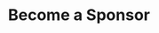 ---
layout: form_page
title: Become a Sponsor
description: We'd love to hear from you! Please fill out the form below and we'll get back to you as soon as possible.
form_include: sponsor-form.html
permalink: /sponsor.html
---
